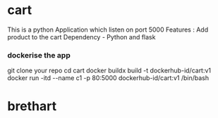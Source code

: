 # cart

This is a python Application which listen on port 5000 
Features : Add product to the cart 
Dependency - Python and flask 

### dockerise the app 
git clone your repo
cd cart 
docker buildx build -t dockerhub-id/cart:v1
docker run -itd --name c1 -p 80:5000 dockerhub-id/cart:v1 /bin/bash

# brethart
